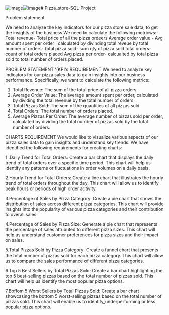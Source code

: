 ![image](https://github.com/Rupesh-Rajnee/Pizza_store-SQL-Project/assets/154409194/ee18a373-d1e7-48ca-bd49-b2e8957062f0)![image](https://github.com/Rupesh-Rajnee/Pizza_store-SQL-Project/assets/154409194/4f327539-d863-4324-8d89-fa47135ea9c8)# Pizza_store-SQL-Project

Problem statement 

We need to analyze the key indicators for our pizza store sale data, to get the insights of the business
We need to calculate the following metricws:-
Total revenue- Total price of all the pizza ordeers
Average order value - Avg amount spent per order , calculated by divinding total reveue by total number of orders;
Total pizza sold- sum qty of pizza sold
total orders- count of total orders placed
Avg pizza per order- calcualted by total pizza sold to total number of orders placed.

PROBLEM STATEMENT 
'(KPI's REQUIREMENT 
We need to analyze key indicators for our pizza sales data to gain insights into our business 
performance. Specifically, we want to calculate the following metrics: 
1. Total Revenue: The sum of the total price of all pizza orders. 
2. Average Order Value: The average amount spent per order, calculated by dividing the 
total revenue by the total number of orders. 
3. Total Pizzas Sold: The sum of the quantities of all pizzas sold. 
4. Total Orders: The total number of orders placed. 
5. Average Pizzas Per Order: The average number of pizzas sold per order, calculated by 
dividing the total number of pizzas sold by the total number of orders.


CHARTS REQUIREMENT 
We would like to visualize various aspects of our pizza sales data to gain insights and understand key 
trends. We have identified the following requirements for creating charts: 

1 .Daily Trend for Total Orders: 
Create a bar chart that displays the daily trend of total orders over a specific time period. This chart will 
help us identify any patterns or fluctuations in order volumes on a daily basis. 

2.Hourly Trend for Total Orders: 
Create a line chart that illustrates the hourly trend of total orders throughout the day. This chart will allow 
us to identify peak hours or periods of high order activity. 

3.Percentage of Sales by Pizza Category: 
Create a pie chart that shows the distribution of sales across different pizza categories. This chart will 
provide insights into the popularity of various pizza categories and their contribution to overall sales. 

4.Percentage of Sales by Pizza Size: 
Generate a pie chart that represents the percentage of sales attributed to different pizza sizes. This 
chart will help us understand customer preferences for pizza sizes and their impact on sales. 

5.TotaI Pizzas Sold by Pizza Category: 
Create a funnel chart that presents the total number of pizzas sold for each pizza category. This chart 
will allow us to compare the sales performance of different pizza categories. 

6.Top 5 Best Sellers by Total Pizzas Sold: 
Create a bar chart highlighting the top 5 best-selling pizzas based on the total number of pizzas sold. 
This chart will help us identify the most popular pizza options. 

7.Boffom 5 Worst Sellers by Total Pizzas Sold: 
Create a bar chart showcasing the bottom 5 worst-selling pizzas based on the total number of pizzas 
sold. This chart will enable us to identify_underperforming or less popular pizza options.




